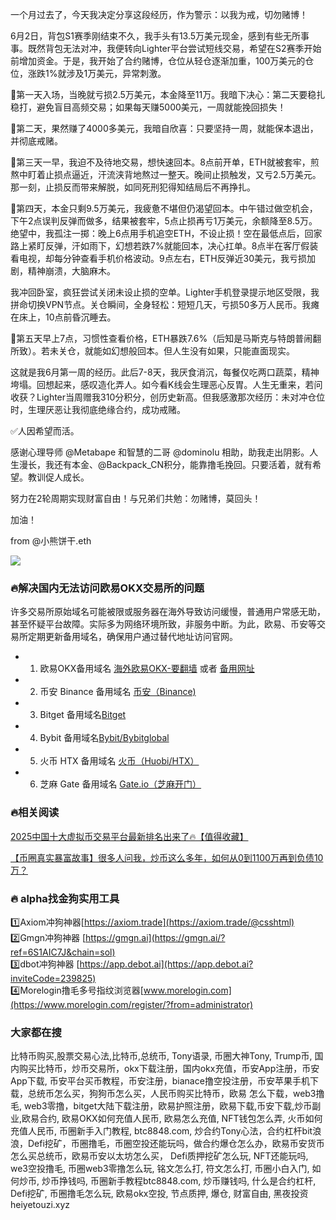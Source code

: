 一个月过去了，今天我决定分享这段经历，作为警示：以我为戒，切勿赌博！

6月2日，背包S1赛季刚结束不久，我手头有13.5万美元现金，感到有些无所事事。既然背包无法对冲，我便转向Lighter平台尝试短线交易，希望在S2赛季开始前增加资金。于是，我开始了合约赌博，仓位从轻仓逐渐加重，100万美元的仓位，涨跌1%就涉及1万美元，异常刺激。

🔸第一天入场，当晚就亏损2.5万美元，本金降至11万。我暗下决心：第二天要稳扎稳打，避免盲目高频交易；如果每天赚5000美元，一周就能挽回损失！

🔹第二天，果然赚了4000多美元，我暗自欣喜：只要坚持一周，就能保本退出，并彻底戒赌。

🔸第三天一早，我迫不及待地交易，想快速回本。8点前开单，ETH就被套牢，煎熬中盯着止损点逼近，汗流浃背地熬过一整天。晚间止损触发，又亏2.5万美元。那一刻，止损反而带来解脱，如同死刑犯得知结局后不再挣扎。

🔹第四天，本金只剩9.5万美元，我疲惫不堪但仍渴望回本。中午错过做空机会，下午2点误判反弹而做多，结果被套牢，5点止损再亏1万美元，余额降至8.5万。绝望中，我孤注一掷：晚上6点用手机追空ETH，不设止损！空在最低点后，回家路上紧盯反弹，汗如雨下，幻想若跌7%就能回本，决心扛单。8点半在客厅假装看电视，却每分钟查看手机价格波动。9点左右，ETH反弹近30美元，我亏损加剧，精神崩溃，大脑麻木。

我冲回卧室，疯狂尝试关闭未设止损的空单。Lighter手机登录提示地区受限，我拼命切换VPN节点。关仓瞬间，全身轻松：短短几天，亏损50多万人民币。我瘫在床上，10点前昏沉睡去。

🔸第五天早上7点，习惯性查看价格，ETH暴跌7.6%（后知是马斯克与特朗普闹翻所致）。若未关仓，就能如幻想般回本。但人生没有如果，只能直面现实。

这就是我6月第一周的经历。此后7-8天，我厌食消沉，每餐仅吃两口蔬菜，精神垮塌。回想起来，感叹造化弄人。如今看K线会生理恶心反胃。人生无重来，若问收获？Lighter当周赠我310分积分，创历史新高。但我感激那次经历：未对冲仓位时，生理厌恶让我彻底绝缘合约，成功戒赌。

✅人因希望而活。

感谢心理导师 @Metabape 和智慧的二哥 @dominolu 相助，助我走出阴影。人生漫长，我还有本金、@Backpack_CN积分，能靠撸毛挽回。只要活着，就有希望。教训促人成长。

努力在2轮周期实现财富自由！与兄弟们共勉：勿赌博，莫回头！

加油！

from @小熊饼干.eth

[![](https://307e939.webp.li/20250707123931852.png)](https://btc8848.com/top-10-exchanges)

### 🔥解决国内无法访问欧易OKX交易所的问题
许多交易所原始域名可能被限或服务器在海外导致访问缓慢，普通用户常感无助，甚至怀疑平台故障。实际多为网络环境所致，非服务中断。为此，欧易、币安等交易所定期更新备用域名，确保用户通过替代地址访问官网。

- 1. 欧易OKX备用域名 [海外欧易OKX-要翻墙](https://www.okx.com/zh-hans/join/76527935) 或者 [备用网址](https://www.chouyi.world/zh-hans/join/76527935) 
- 2. 币安 Binance 备用域名 [币安（Binance)](https://accounts.binance.com/zh-CN/register?ref=36457687)
- 3. Bitget 备用域名[Bitget](https://www.bitget.com/zh-CN/referral/register?from=referral&clacCode=VRNEYUTR)
- 4. Bybit 备用域名[Bybit/Bybitglobal](https://www.bybitglobal.com/zh-MY/invite/?ref=VMKORMM)
- 5. 火币 HTX 备用域名 [火币（Huobi/HTX）](https://www.htx.com/invite/zh-cn/1f?invite_code=whf45223)
- 6. 芝麻 Gate 备用域名 [Gate.io（芝麻开门）](https://www.gate.io/zh/signup?ref_type=103&ref=A1ERAQ)

### 🔥相关阅读
[2025中国十大虚拟币交易平台最新排名出来了🔥【值得收藏】](https://btc8848.com/top-10-exchanges/)

[【币圈真实暴富故事】很多人问我，炒币这么多年，如何从0到1100万再到负债10万？](https://heiyetouzi.xyz/biquanstory001/)


### 🔥 alpha找金狗实用工具
1️⃣Axiom冲狗神器[https://axiom.trade](https://axiom.trade/@csshtml)  
2️⃣Gmgn冲狗神器 [https://gmgn.ai](https://gmgn.ai/?ref=6S1AIC7J&chain=sol)  
3️⃣dbot冲狗神器 [https://app.debot.ai](https://app.debot.ai?inviteCode=239825)  
4️⃣Morelogin撸毛多号指纹浏览器[www.morelogin.com](https://www.morelogin.com/register/?from=administrator)  

### 大家都在搜
比特币购买,股票交易心法,比特币,总统币, Tony语录, 币圈大神Tony, Trump币, 国内购买比特币，炒币交易所，okx下载注册，国内okx充值，币安App注册，币安App下载, 币安平台买币教程，币安注册，bianace撸空投注册，币安苹果手机下载，总统币怎么买，狗狗币怎么买，人民币购买比特币，欧易 怎么下载，web3撸毛, web3零撸，bitget大陆下载注册，欧易护照注册，欧易下载,币安下载,炒币副业,欧易合约, 欧易OKX如何充值人民币, 欧易怎么充值, NFT钱包怎么弄, 火币如何充值人民币, 币圈新手入门教程, btc8848.com, 炒合约Tony心法，合约杠杆bit浪浪，Defi挖矿，币圈撸毛，币圈空投还能玩吗，做合约爆仓怎么办，欧易币安货币怎么买总统币，欧易币安以太坊怎么买， Defi质押挖矿怎么玩, NFT还能玩吗, we3空投撸毛, 币圈web3零撸怎么玩, 铭文怎么打, 符文怎么打, 币圈小白入门, 如何炒币, 炒币挣钱吗, 币圈新手教程btc8848.com, 炒币赚钱吗, 什么是合约杠杆, Defi挖矿, 币圈撸毛怎么玩, 欧易okx空投, 节点质押, 爆仓, 财富自由, 黑夜投资heiyetouzi.xyz